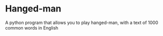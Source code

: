 # Hanged-man
A python program that allows you to play hanged-man, with a text of 1000 common words in English
